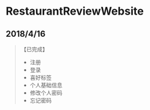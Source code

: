 # RestaurantReviewWebsite
## 2018/4/16

> 【已完成】
> * 注册
> * 登录
> * 喜好标签
> * 个人基础信息
> * 修改个人密码
> * 忘记密码
